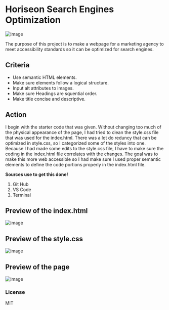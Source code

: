#  Horiseon Search Engines Optimization

![image](https://user-images.githubusercontent.com/113512061/191882597-11204440-4e4e-4ada-81b0-94a6c9ba734b.png)

The purpose of this project is to make a webpage for a marketing agency to meet accessibility standards so it can be optimized for search engines. 

## Criteria
* Use semantic HTML elements.
* Make sure elements follow a logical structure.
* Input alt attributes to images.
* Make sure Headings are squential order.
* Make title concise and descriptive.

## Action 

I begin with the starter code that was given. Without changing too much of the physical appearance of the page, I had tried to clean the style.css file that was used for the index.html. There was a lot do reduncy that can be optimized in style.css, so I categorized some of the styles into one. Because I had made some edits to the style.css file, I have to make sure the coding in the index.html file correlates with the changes. The goal was to make this more web accessible so I had make sure I used proper semantic elements to define the code portions properly in the index.html file.

**Sources use to get this done!**
1. Git Hub
2. VS Code
3. Terminal

## Preview of the index.html
 ![image](https://user-images.githubusercontent.com/113512061/191884313-e2cabbc1-e2aa-4bcf-abc3-5cf964901dd9.png)

## Preview of the style.css
![image](https://user-images.githubusercontent.com/113512061/191884430-e41bc177-a8a2-4cbd-a467-bc8b2cc7fa83.png)

## Preview of the page
![image](https://user-images.githubusercontent.com/113512061/191883091-dae64254-c8d2-4738-97ff-7680711bbfcc.png)
 
 ### License
MIT



